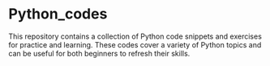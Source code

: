 # Python_codes
This repository contains a collection of Python code snippets and exercises for practice and learning. These codes cover a variety of Python topics and can be useful for both beginners to refresh their skills.
